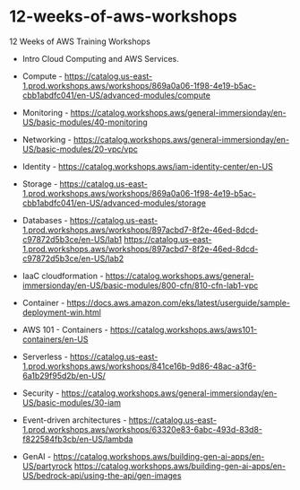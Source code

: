 # 12-weeks-of-aws-workshops
12 Weeks of AWS Training Workshops

- Intro Cloud Computing and AWS Services.

- Compute - https://catalog.us-east-1.prod.workshops.aws/workshops/869a0a06-1f98-4e19-b5ac-cbb1abdfc041/en-US/advanced-modules/compute

- Monitoring - https://catalog.workshops.aws/general-immersionday/en-US/basic-modules/40-monitoring

- Networking - https://catalog.workshops.aws/general-immersionday/en-US/basic-modules/20-vpc/vpc

- Identity - https://catalog.workshops.aws/iam-identity-center/en-US

- Storage - https://catalog.us-east-1.prod.workshops.aws/workshops/869a0a06-1f98-4e19-b5ac-cbb1abdfc041/en-US/advanced-modules/storage

- Databases - https://catalog.us-east-1.prod.workshops.aws/workshops/897acbd7-8f2e-46ed-8dcd-c97872d5b3ce/en-US/lab1
https://catalog.us-east-1.prod.workshops.aws/workshops/897acbd7-8f2e-46ed-8dcd-c97872d5b3ce/en-US/lab2

- IaaC cloudformation - https://catalog.workshops.aws/general-immersionday/en-US/basic-modules/800-cfn/810-cfn-lab1-vpc

- Container - https://docs.aws.amazon.com/eks/latest/userguide/sample-deployment-win.html

- AWS 101 - Containers - https://catalog.workshops.aws/aws101-containers/en-US

- Serverless - https://catalog.us-east-1.prod.workshops.aws/workshops/841ce16b-9d86-48ac-a3f6-6a1b29f95d2b/en-US/

- Security - https://catalog.workshops.aws/general-immersionday/en-US/basic-modules/30-iam

- Event-driven architectures - https://catalog.us-east-1.prod.workshops.aws/workshops/63320e83-6abc-493d-83d8-f822584fb3cb/en-US/lambda

- GenAI - https://catalog.workshops.aws/building-gen-ai-apps/en-US/partyrock
https://catalog.workshops.aws/building-gen-ai-apps/en-US/bedrock-api/using-the-api/gen-images
